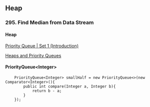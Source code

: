 ## Heap

### 295. Find Median from Data Stream
#### Heap
[Priority Queue | Set 1 (Introduction)](https://www.geeksforgeeks.org/priority-queue-set-1-introduction/)   

[Heaps and Priority Queues](https://www.hackerearth.com/practice/notes/heaps-and-priority-queues/)    


#### PriorityQueue\<Integer\>

```
    PriorityQueue<Integer> smallHalf = new PriorityQueue<>(new Comparator<Integer>(){
        public int compare(Integer a, Integer b){
            return b - a;
        }
    });

```   



  
